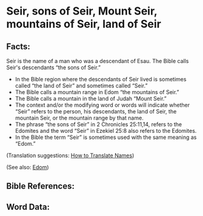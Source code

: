# Seir, sons of Seir, Mount Seir, mountains of Seir, land of Seir

## Facts:

Seir is the name of a man who was a descendant of Esau. The Bible calls Seir's descendants “the sons of Seir.” 

* In the Bible region where the descendants of Seir lived is sometimes called “the land of Seir” and sometimes called “Seir.” 
* The Bible calls a mountain range in Edom “the mountains of Seir.” 
* The Bible calls a mountain in the land of Judah “Mount Seir.”
* The context and/or the modifying word or words will indicate whether “Seir” refers to the person, his descendants, the land of Seir, the mountain Seir, or the mountain range by that name.
* The phrase “the sons of Seir” in 2 Chronicles 25:11,14, refers to the Edomites and the word “Seir” in Ezekiel 25:8 also refers to the Edomites.
* In the Bible the term “Seir” is sometimes used with the same meaning as “Edom.”

(Translation suggestions: [How to Translate Names](rc://en/ta/man/translate/translate-names))

(See also: [Edom](../names/edom.md))

## Bible References:


## Word Data:


